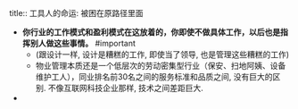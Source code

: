title:: 工具人的命运: 被困在原路径里面

- **你行业的工作模式和盈利模式在这放着的，你即使不做具体工作，以后也是指挥别人做这些事情。** #important
	- (跟设计一样, 设计是糟糕的工作, 即使当了领导, 也是管理这些糟糕的工作)
	- 物业管理本质还是一个低层次的劳动密集型行业（保安、扫地阿姨、设备维护工人），同业排名前30名之间的服务标准和品质之间, 没有巨大的区别.  不像互联网科技企业那样, 技术之间差距巨大.
-